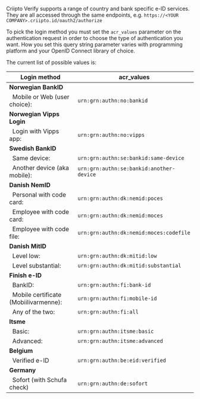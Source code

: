 
Criipto Verify supports a range of country and bank specific e-ID services. They are all accessed through the same endpoints, e.g. `https://<YOUR COMPANY>.criipto.id/oauth2/authorize`

To pick the login method you must set the `acr_values` parameter on the authentication request in order to choose the type of authentication you want. How you set this query string parameter varies with programming platform and your OpenID Connect library of choice.

The current list of possible values is:

| **Login method** | **acr_values** |
| --- | --- |
| **Norwegian BankID** |
| &nbsp;&nbsp;Mobile or Web (user choice):&nbsp;         | `urn:grn:authn:no:bankid` |
| **Norwegian Vipps Login** |
| &nbsp;&nbsp;Login with Vipps app:&nbsp;                | `urn:grn:authn:no:vipps` |
| **Swedish BankID** |
| &nbsp;&nbsp;Same device:                               | `urn:grn:authn:se:bankid:same-device` |
| &nbsp;&nbsp;Another device (aka mobile):&nbsp;         | `urn:grn:authn:se:bankid:another-device` |
| **Danish NemID** |
| &nbsp;&nbsp;Personal with code card:&nbsp;             | `urn:grn:authn:dk:nemid:poces` |
| &nbsp;&nbsp;Employee with code card:&nbsp;             | `urn:grn:authn:dk:nemid:moces` |
| &nbsp;&nbsp;Employee with code file:&nbsp;             | `urn:grn:authn:dk:nemid:moces:codefile` |
| **Danish MitID** |
| &nbsp;&nbsp;Level low:&nbsp;                           | `urn:grn:authn:dk:mitid:low` |
| &nbsp;&nbsp;Level substantial:&nbsp;                   | `urn:grn:authn:dk:mitid:substantial` |
| **Finish e-ID** |
| &nbsp;&nbsp;BankID:                                    |`urn:grn:authn:fi:bank-id` |
| &nbsp;&nbsp;Mobile certificate (Mobiilivarmenne):&nbsp;|`urn:grn:authn:fi:mobile-id` |
| &nbsp;&nbsp;Any of the two:                            |`urn:grn:authn:fi:all` |
| **Itsme** |
| &nbsp;&nbsp;Basic:                                     | `urn:grn:authn:itsme:basic` |
| &nbsp;&nbsp;Advanced:                                  | `urn:grn:authn:itsme:advanced` |
| **Belgium** |
| &nbsp;&nbsp;Verified e-ID                              | `urn:grn:authn:be:eid:verified` |
| **Germany** |
| &nbsp;&nbsp;Sofort (with Schufa check)                 | `urn:grn:authn:de:sofort` |
